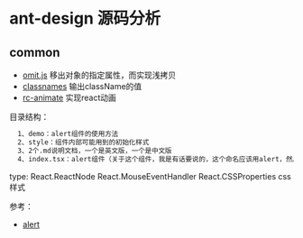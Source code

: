 # ant-design 源码分析

## common

- [omit.js](https://github.com/benjycui/omit.js) 移出对象的指定属性，而实现浅拷贝
- [classnames](https://github.com/JedWatson/classnames) 输出className的值
- [rc-animate](http://react-component.github.io/animate/) 实现react动画

目录结构：

``` bash
  1、demo：alert组件的使用方法
  2、style：组件内部可能用到的初始化样式
  3、2个.md说明文档，一个是英文版，一个是中文版
  4、index.tsx：alert组件（关于这个组件，我是有话要说的，这个命名应该用alert，然后index通常是用来导出alert组件，antd每个组件都不是同一个人写的，估计写alert组件的人也没考虑那么多。）
```

type:
React.ReactNode
React.MouseEventHandler<HTMLAnchorElement>
React.CSSProperties css样式

参考：
- [alert](https://segmentfault.com/a/1190000007904615)